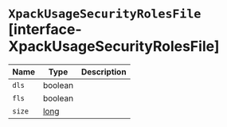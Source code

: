 # `XpackUsageSecurityRolesFile` [interface-XpackUsageSecurityRolesFile]

| Name | Type | Description |
| - | - | - |
| `dls` | boolean | &nbsp; |
| `fls` | boolean | &nbsp; |
| `size` | [long](./long.md) | &nbsp; |
